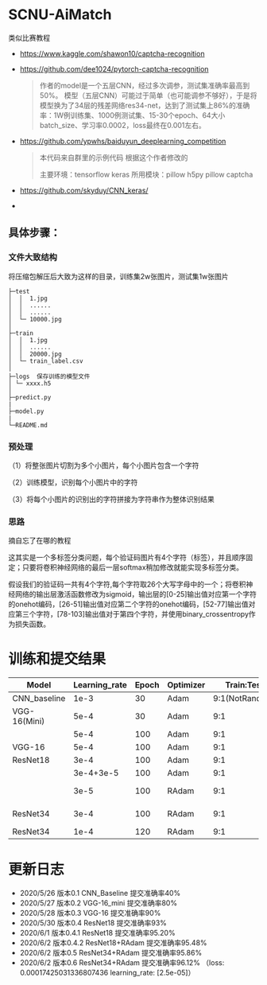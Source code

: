 # SCNU-AiMatch

类似比赛教程

+ https://www.kaggle.com/shawon10/captcha-recognition
+ https://github.com/dee1024/pytorch-captcha-recognition
  >作者的model是一个五层CNN，经过多次调参，测试集准确率最高到50%。
   模型（五层CNN）可能过于简单（也可能调参不够好），于是将模型换为了34层的残差网络res34-net，达到了测试集上86%的准确率：1W例训练集、1000例测试集、15-30个epoch、64大小batch_size、学习率0.0002，loss最终在0.001左右。
+ https://github.com/ypwhs/baiduyun_deeplearning_competition
  
  >本代码来自群里的示例代码 根据这个作者修改的
  >
  >主要环境：tensorflow keras 所用模块：pillow h5py pillow captcha
  
+ https://github.com/skyduy/CNN_keras/
+ 

## 具体步骤：

### 文件大致结构

将压缩包解压后大致为这样的目录，训练集2w张图片，测试集1w张图片

```
├─test
│  │  1.jpg       		
│  │  ......				
│  │  ......				
│  └─ 10000.jpg
│  
├─train
│  │  1.jpg       		
│  │  ......				
│  │  20000.jpg				
│  └─ train_label.csv
│
├─logs	保存训练的模型文件					
│ └─ xxxx.h5
│
├─predict.py 
|
├─model.py
|
└─README.md 				
```



### 预处理

（1）将整张图片切割为多个小图片，每个小图片包含一个字符

（2）训练模型，识别每个小图片中的字符

（3）将每个小图片的识别出的字符拼接为字符串作为整体识别结果

### 思路

摘自忘了在哪的教程

这其实是一个多标签分类问题，每个验证码图片有4个字符（标签），并且顺序固定；只要将卷积神经网络的最后一层softmax稍加修改就能实现多标签分类。

假设我们的验证码一共有4个字符,每个字符取26个大写字母中的一个；将卷积神经网络的输出层激活函数修改为sigmoid，输出层的[0-25]输出值对应第一个字符的onehot编码，[26-51]输出值对应第二个字符的onehot编码，[52-77]输出值对应第三个字符，[78-103]输出值对于第四个字符，并使用binary_crossentropy作为损失函数。

训练和提交结果
====
| Model        | Learning_rate | Epoch | Optimizer | Train:Test      | Accuracy(Test:Submit) |
| ------------ | ------------- | ----- | --------- | --------------- | --------------------- |
| CNN_baseline | 1e-3          | 30    | Adam      | 9:1(NotRandom)  | None / 0.4018           |
| VGG-16(Mini) | 5e-4          | 30    | Adam      | 9:1             | 81% / 0.8141            |
|              | 5e-4          | 100   | Adam      | 9:1             | 85% / 0.8557            |
| VGG-16       | 5e-4          | 100   | Adam      | 9:1             | 89.33% / 0.9089         |
| ResNet18     | 3e-4          | 100   | Adam      | 9:1             | 93.53% / 0.9379         |
|              | 3e-4+3e-5     | 100   | Adam      | 9:1             | 95.50% / 0.9520         |
|              | 3e-5          | 100   | RAdam     | 9:1             | 95.85% / 0.9548+0.9535         |
| ResNet34     | 3e-4          | 100   | RAdam     | 9:1             | 95.80% / 0.9586+0.9562         |
| ResNet34     | 1e-4          | 120   | RAdam     | 9:1             | 95.60% / 0.9612         |


更新日志
====
+ 2020/5/26 版本0.1 CNN_Baseline 提交准确率40% 
+ 2020/5/27 版本0.2 VGG-16_mini  提交准确率80%
+ 2020/5/28 版本0.3 VGG-16       提交准确率90%
+ 2020/5/30 版本0.4 ResNet18     提交准确率93%
+ 2020/6/1  版本0.4.1 ResNet18   提交准确率95.20%
+ 2020/6/2  版本0.4.2 ResNet18+RAdam 提交准确率95.48%
+ 2020/6/2  版本0.5 ResNet34+RAdam 提交准确率95.86%
+ 2020/6/2  版本0.6 ResNet34+RAdam 提交准确率96.12% （loss: 0.00017425031336807436 learning_rate: [2.5e-05]）
